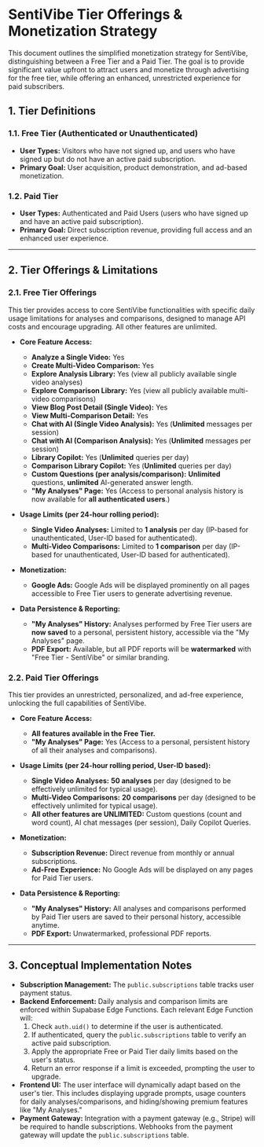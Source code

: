 # SentiVibe Tier Offerings & Monetization Strategy

This document outlines the simplified monetization strategy for SentiVibe, distinguishing between a Free Tier and a Paid Tier. The goal is to provide significant value upfront to attract users and monetize through advertising for the free tier, while offering an enhanced, unrestricted experience for paid subscribers.

## 1. Tier Definitions

### 1.1. Free Tier (Authenticated or Unauthenticated)
*   **User Types:** Visitors who have not signed up, and users who have signed up but do not have an active paid subscription.
*   **Primary Goal:** User acquisition, product demonstration, and ad-based monetization.

### 1.2. Paid Tier
*   **User Types:** Authenticated and Paid Users (users who have signed up and have an active paid subscription).
*   **Primary Goal:** Direct subscription revenue, providing full access and an enhanced user experience.

---

## 2. Tier Offerings & Limitations

### 2.1. Free Tier Offerings

This tier provides access to core SentiVibe functionalities with specific daily usage limitations for analyses and comparisons, designed to manage API costs and encourage upgrading. All other features are unlimited.

*   **Core Feature Access:**
    *   **Analyze a Single Video:** Yes
    *   **Create Multi-Video Comparison:** Yes
    *   **Explore Analysis Library:** Yes (view all publicly available single video analyses)
    *   **Explore Comparison Library:** Yes (view all publicly available multi-video comparisons)
    *   **View Blog Post Detail (Single Video):** Yes
    *   **View Multi-Comparison Detail:** Yes
    *   **Chat with AI (Single Video Analysis):** Yes (**Unlimited** messages per session)
    *   **Chat with AI (Comparison Analysis):** Yes (**Unlimited** messages per session)
    *   **Library Copilot:** Yes (**Unlimited** queries per day)
    *   **Comparison Library Copilot:** Yes (**Unlimited** queries per day)
    *   **Custom Questions (per analysis/comparison):** **Unlimited** questions, **unlimited** AI-generated answer length.
    *   **"My Analyses" Page:** Yes (Access to personal analysis history is now available for **all authenticated users**.)

*   **Usage Limits (per 24-hour rolling period):**
    *   **Single Video Analyses:** Limited to **1 analysis** per day (IP-based for unauthenticated, User-ID based for authenticated).
    *   **Multi-Video Comparisons:** Limited to **1 comparison** per day (IP-based for unauthenticated, User-ID based for authenticated).

*   **Monetization:**
    *   **Google Ads:** Google Ads will be displayed prominently on all pages accessible to Free Tier users to generate advertising revenue.

*   **Data Persistence & Reporting:**
    *   **"My Analyses" History:** Analyses performed by Free Tier users are **now saved** to a personal, persistent history, accessible via the "My Analyses" page.
    *   **PDF Export:** Available, but all PDF reports will be **watermarked** with "Free Tier - SentiVibe" or similar branding.

### 2.2. Paid Tier Offerings

This tier provides an unrestricted, personalized, and ad-free experience, unlocking the full capabilities of SentiVibe.

*   **Core Feature Access:**
    *   **All features available in the Free Tier.**
    *   **"My Analyses" Page:** Yes (Access to a personal, persistent history of all their analyses and comparisons).

*   **Usage Limits (per 24-hour rolling period, User-ID based):**
    *   **Single Video Analyses:** **50 analyses** per day (designed to be effectively unlimited for typical usage).
    *   **Multi-Video Comparisons:** **20 comparisons** per day (designed to be effectively unlimited for typical usage).
    *   **All other features are UNLIMITED:** Custom questions (count and word count), AI chat messages (per session), Daily Copilot Queries.

*   **Monetization:**
    *   **Subscription Revenue:** Direct revenue from monthly or annual subscriptions.
    *   **Ad-Free Experience:** No Google Ads will be displayed on any pages for Paid Tier users.

*   **Data Persistence & Reporting:**
    *   **"My Analyses" History:** All analyses and comparisons performed by Paid Tier users are saved to their personal history, accessible anytime.
    *   **PDF Export:** Unwatermarked, professional PDF reports.

---

## 3. Conceptual Implementation Notes

*   **Subscription Management:** The `public.subscriptions` table tracks user payment status.
*   **Backend Enforcement:** Daily analysis and comparison limits are enforced within Supabase Edge Functions. Each relevant Edge Function will:
    1.  Check `auth.uid()` to determine if the user is authenticated.
    2.  If authenticated, query the `public.subscriptions` table to verify an active paid subscription.
    3.  Apply the appropriate Free or Paid Tier daily limits based on the user's status.
    4.  Return an error response if a limit is exceeded, prompting the user to upgrade.
*   **Frontend UI:** The user interface will dynamically adapt based on the user's tier. This includes displaying upgrade prompts, usage counters for daily analyses/comparisons, and hiding/showing premium features like "My Analyses."
*   **Payment Gateway:** Integration with a payment gateway (e.g., Stripe) will be required to handle subscriptions. Webhooks from the payment gateway will update the `public.subscriptions` table.